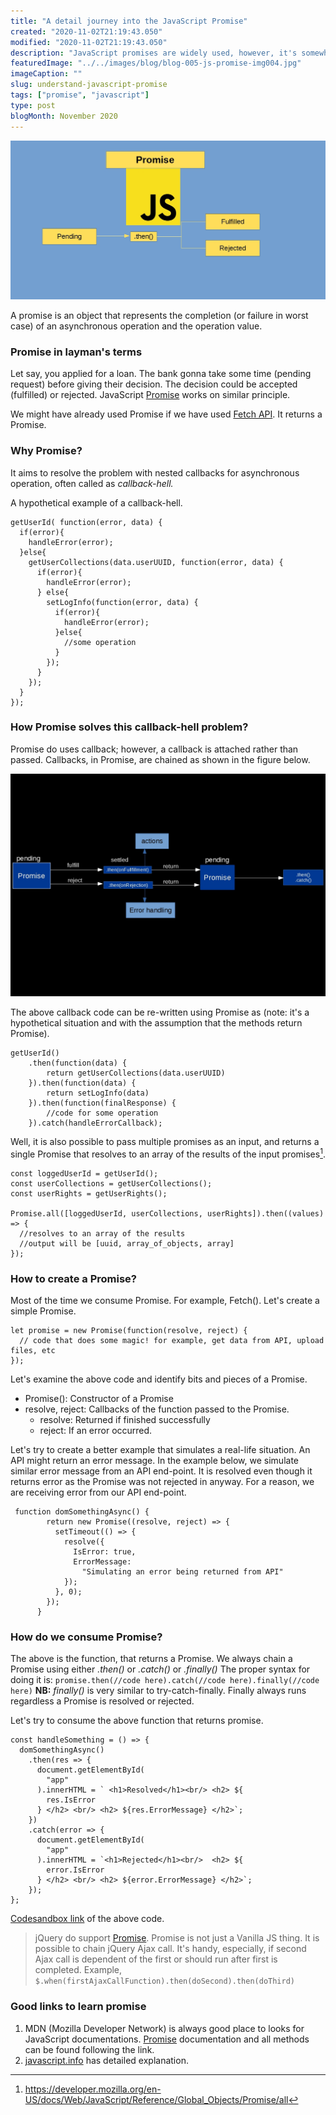```yaml
---
title: "A detail journey into the JavaScript Promise"
created: "2020-11-02T21:19:43.050"
modified: "2020-11-02T21:19:43.050"
description: "JavaScript promises are widely used, however, it's somewhat complex to understand in the beginning. Many of us use promise every day despite not knowing it fully!"
featuredImage: "../../images/blog/blog-005-js-promise-img004.jpg"
imageCaption: ""
slug: understand-javascript-promise
tags: ["promise", "javascript"]
type: post
blogMonth: November 2020
---
```


![blog image](../../images/blog/blog-005-js-promise-img004.jpg " ")

A promise is an object that represents the completion (or failure in worst case) of an asynchronous operation and the operation value.

### Promise in layman's terms

Let say, you applied for a loan. The bank gonna take some time (pending request) before giving their decision. The decision could be accepted (fulfilled) or rejected. JavaScript [Promise](https://developer.mozilla.org/en-US/docs/Web/JavaScript/Reference/Global_Objects/Promise) works on similar principle.

We might have already used Promise if we have used [Fetch API](https://developer.mozilla.org/en-US/docs/Web/API/Fetch_API). It returns a Promise.

### Why Promise?

It aims to resolve the problem with nested callbacks for asynchronous operation, often called as _callback-hell._

A hypothetical example of a callback-hell.

```
getUserId( function(error, data) {
  if(error){
    handleError(error);
  }else{
    getUserCollections(data.userUUID, function(error, data) {
      if(error){
        handleError(error);
      } else{
        setLogInfo(function(error, data) {
          if(error){
            handleError(error);
          }else{
            //some operation
          }
        });
      }
    });
  }
});
```

### How Promise solves this callback-hell problem?

Promise do uses callback; however, a callback is attached rather than passed. Callbacks, in Promise, are chained as shown in the figure below.

![blog image](../../images/blog/blog-005-js-promise-chaining-img002.jpg " ")

The above callback code can be re-written using Promise as (note: it's a hypothetical situation and with the assumption that the methods return Promise).

```
getUserId()
    .then(function(data) {
        return getUserCollections(data.userUUID)
    }).then(function(data) {
        return setLogInfo(data)
    }).then(function(finalResponse) {
        //code for some operation
    }).catch(handleErrorCallback);
```

Well, it is also possible to pass multiple promises as an input, and returns a single Promise that resolves to an array of the results of the input promises[^1].

```
const loggedUserId = getUserId();
const userCollections = getUserCollections();
const userRights = getUserRights();

Promise.all([loggedUserId, userCollections, userRights]).then((values) => {
  //resolves to an array of the results
  //output will be [uuid, array_of_objects, array]
});
```

### How to create a Promise?

Most of the time we consume Promise. For example, Fetch(). Let's create a simple Promise.

```
let promise = new Promise(function(resolve, reject) {
  // code that does some magic! for example, get data from API, upload files, etc
});
```

Let's examine the above code and identify bits and pieces of a Promise.

- Promise(): Constructor of a Promise
- resolve, reject: Callbacks of the function passed to the Promise.
  - resolve: Returned if finished successfully
  - reject: If an error occurred.

Let's try to create a better example that simulates a real-life situation. An API might return an error message. In the example below, we simulate similar error message from an API end-point. It is resolved even though it returns error as the Promise was not rejected in anyway. For a reason, we are receiving error from our API end-point.

```
 function domSomethingAsync() {
        return new Promise((resolve, reject) => {
          setTimeout(() => {
            resolve({
              IsError: true,
              ErrorMessage:
                "Simulating an error being returned from API"
            });
          }, 0);
        });
      }
```

### How do we consume Promise?

The above is the function, that returns a Promise. We always chain a Promise using either _.then()_ or _.catch()_ or _.finally()_
The proper syntax for doing it is:
`promise.then(//code here).catch(//code here).finally(//code here)`
**NB:** _finally()_ is very similar to try-catch-finally. Finally always runs regardless a Promise is resolved or rejected.

Let's try to consume the above function that returns promise.

```
const handleSomething = () => {
  domSomethingAsync()
    .then(res => {
      document.getElementById(
        "app"
      ).innerHTML = ` <h1>Resolved</h1><br/> <h2> ${
        res.IsError
      } </h2> <br/> <h2> ${res.ErrorMessage} </h2>`;
    })
    .catch(error => {
      document.getElementById(
        "app"
      ).innerHTML = `<h1>Rejected</h1><br/>  <h2> ${
        error.IsError
      } </h2> <br/> <h2> ${error.ErrorMessage} </h2>`;
    });
};
```

[Codesandbox link](https://bit.ly/32pzQ0M) of the above code.

> jQuery do support [Promise](https://api.jquery.com/promise/). Promise is not just a Vanilla JS thing. It is possible to chain jQuery Ajax call. It's handy, especially, if second Ajax call is dependent of the first or should run after first is completed. Example, `$.when(firstAjaxCallFunction).then(doSecond).then(doThird)`

### Good links to learn promise

1. MDN (Mozilla Developer Network) is always good place to looks for JavaScript documentations. [Promise](https://developer.mozilla.org/en-US/docs/Web/JavaScript/Reference/Global_Objects/Promise) documentation and all methods can be found following the link.
2. [javascript.info](https://javascript.info/promise-basics) has detailed explanation.

[^1]: https://developer.mozilla.org/en-US/docs/Web/JavaScript/Reference/Global_Objects/Promise/all
